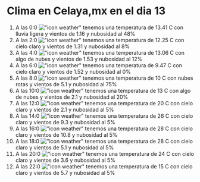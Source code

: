 # Clima en Celaya,mx en el dia 13

1. A las 0:0 !["icon weather"](http://openweathermap.org/img/w/10n.png) tenemos una temperatura de 13.41 C con lluvia ligera y  vientos de 1.16 y nubosidad al 48%
1. A las 2:0 !["icon weather"](http://openweathermap.org/img/w/02n.png) tenemos una temperatura de 12.25 C con cielo claro y  vientos de 1.31 y nubosidad al 8%
1. A las 4:0 !["icon weather"](http://openweathermap.org/img/w/02n.png) tenemos una temperatura de 13.06 C con algo de nubes y  vientos de 1.53 y nubosidad al 12%
1. A las 6:0 !["icon weather"](http://openweathermap.org/img/w/01n.png) tenemos una temperatura de 9.47 C con cielo claro y  vientos de 1.52 y nubosidad al 0%
1. A las 8:0 !["icon weather"](http://openweathermap.org/img/w/04n.png) tenemos una temperatura de 10 C con nubes rotas y  vientos de 5.1 y nubosidad al 75%
1. A las 10:0 !["icon weather"](http://openweathermap.org/img/w/02d.png) tenemos una temperatura de 13 C con algo de nubes y  vientos de 2.1 y nubosidad al 20%
1. A las 12:0 !["icon weather"](http://openweathermap.org/img/w/02d.png) tenemos una temperatura de 20 C con cielo claro y  vientos de 2.1 y nubosidad al 5%
1. A las 14:0 !["icon weather"](http://openweathermap.org/img/w/02d.png) tenemos una temperatura de 26 C con cielo claro y  vientos de 9.3 y nubosidad al 5%
1. A las 16:0 !["icon weather"](http://openweathermap.org/img/w/02d.png) tenemos una temperatura de 28 C con cielo claro y  vientos de 10.8 y nubosidad al 5%
1. A las 18:0 !["icon weather"](http://openweathermap.org/img/w/02d.png) tenemos una temperatura de 28 C con cielo claro y  vientos de 5.1 y nubosidad al 5%
1. A las 20:0 !["icon weather"](http://openweathermap.org/img/w/02n.png) tenemos una temperatura de 24 C con cielo claro y  vientos de 3.6 y nubosidad al 5%
1. A las 22:0 !["icon weather"](http://openweathermap.org/img/w/02n.png) tenemos una temperatura de 15 C con cielo claro y  vientos de 5.7 y nubosidad al 5%

